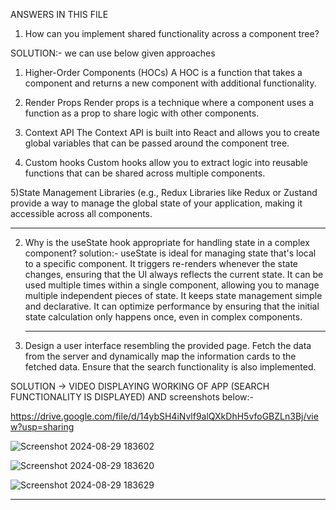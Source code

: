 ANSWERS IN THIS FILE
1) How can you implement shared functionality across a component tree?

SOLUTION:-
we can use below given approaches

1)   Higher-Order Components (HOCs)
   A HOC is a function that takes a component and returns a new component with additional functionality.

2) Render Props
   Render props is a technique where a component uses a function as a prop to share logic with other components.

3) Context API
   The Context API is built into React and allows you to create global variables that can be passed around the component tree.

4) Custom hooks
   Custom hooks allow you to extract logic into reusable functions that can be shared across multiple components.

5)State Management Libraries (e.g., Redux
  Libraries like Redux or Zustand provide a way to manage the global state of your application, making it accessible across all components.

  ____________________________________________________________________________________________________________________________________________________________________________________________________

 2) Why is the useState hook appropriate for handling state in a complex component?
solution:-
    useState is ideal for managing state that's local to a specific component.
    It triggers re-renders whenever the state changes, ensuring that the UI always reflects the current state.
    It can be used multiple times within a single component, allowing you to manage multiple independent pieces of state.
    It keeps state management simple and declarative.
    It can optimize performance by ensuring that the initial state calculation only happens once, even in complex components.

    ___________________________________________________________________________________________________________________________________________________________________________________________________
3) Design a user interface resembling the provided page. Fetch the data from the server and dynamically map the information cards to the fetched data. Ensure that the search functionality is also implemented.

 SOLUTION ->  VIDEO DISPLAYING WORKING OF APP (SEARCH FUNCTIONALITY IS DISPLAYED) AND screenshots below:-

 https://drive.google.com/file/d/14ybSH4iNvlf9alQXkDhH5vfoGBZLn3Bj/view?usp=sharing

 ![Screenshot 2024-08-29 183602](https://github.com/user-attachments/assets/55f1eb89-0828-4475-bff3-398ba8bcfac9)

 ![Screenshot 2024-08-29 183620](https://github.com/user-attachments/assets/f3b64cf4-c632-4754-a9f5-999009ea1ed2)

 ![Screenshot 2024-08-29 183629](https://github.com/user-attachments/assets/0cd5d886-ce18-4c9d-9df8-964d9b68d7c1)

 ___________________________________________________________________________________________________________________________________________________________________________________________________________



 
 
 

